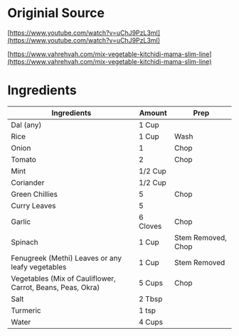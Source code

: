 # Originial Source

[https://www.youtube.com/watch?v=uChJ9PzL3mI](https://www.youtube.com/watch?v=uChJ9PzL3mI)

[https://www.vahrehvah.com/mix-vegetable-kitchidi-mama-slim-line](https://www.vahrehvah.com/mix-vegetable-kitchidi-mama-slim-line)

# Ingredients
| Ingredients | Amount | Prep
| ------------- | ------------- | ------------- |
| Dal (any) | 1 Cup ||
| Rice | 1 Cup | Wash |
| Onion | 1 | Chop |
| Tomato | 2 | Chop |
| Mint | 1/2 Cup ||
| Coriander | 1/2 Cup ||
| Green Chillies | 5 | Chop |
| Curry Leaves | 5 ||
| Garlic | 6 Cloves | Chop |
| Spinach | 1 Cup | Stem Removed, Chop |
| Fenugreek (Methi) Leaves or any leafy vegetables | 1 Cup | Stem Removed |
| Vegetables (Mix of Cauliflower, Carrot, Beans, Peas, Okra) | 5 Cups | Chop |
| Salt | 2 Tbsp ||
| Turmeric | 1 tsp ||
| Water | 4 Cups ||



